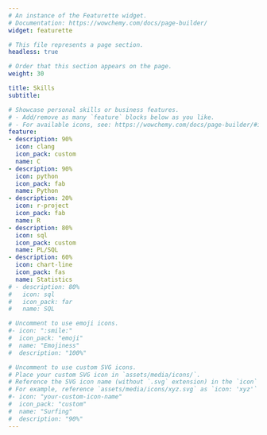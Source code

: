 ```yaml
---
# An instance of the Featurette widget.
# Documentation: https://wowchemy.com/docs/page-builder/
widget: featurette

# This file represents a page section.
headless: true

# Order that this section appears on the page.
weight: 30

title: Skills
subtitle:

# Showcase personal skills or business features.
# - Add/remove as many `feature` blocks below as you like.
# - For available icons, see: https://wowchemy.com/docs/page-builder/#icons
feature:
- description: 90%
  icon: clang
  icon_pack: custom
  name: C
- description: 90%
  icon: python
  icon_pack: fab
  name: Python
- description: 20%
  icon: r-project
  icon_pack: fab
  name: R
- description: 80%
  icon: sql
  icon_pack: custom
  name: PL/SQL
- description: 60%
  icon: chart-line
  icon_pack: fas
  name: Statistics
# - description: 80%
#   icon: sql
#   icon_pack: far
#   name: SQL

# Uncomment to use emoji icons.
#- icon: ":smile:"
#  icon_pack: "emoji"
#  name: "Emojiness"
#  description: "100%"  

# Uncomment to use custom SVG icons.
# Place your custom SVG icon in `assets/media/icons/`.
# Reference the SVG icon name (without `.svg` extension) in the `icon` field.
# For example, reference `assets/media/icons/xyz.svg` as `icon: 'xyz'`
#- icon: "your-custom-icon-name"
#  icon_pack: "custom"
#  name: "Surfing"
#  description: "90%"
---
```

